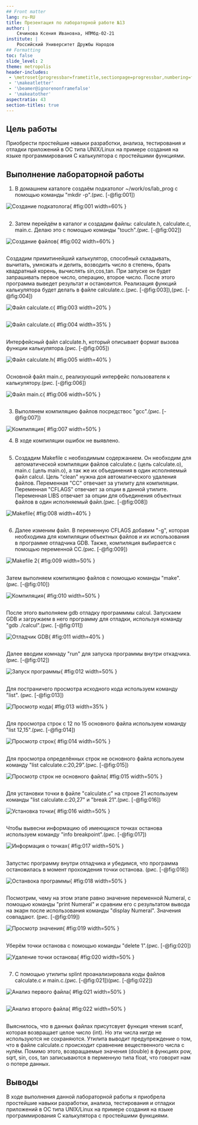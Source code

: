 ```yaml
---
## Front matter
lang: ru-RU
title: Презентация по лабораторной работе №13
author: |
	Сячинова Ксения Ивановна, НПМбд-02-21
institute: |
	Российский Университет Дружбы Народов
## Formatting
toc: false
slide_level: 2
theme: metropolis
header-includes: 
 - \metroset{progressbar=frametitle,sectionpage=progressbar,numbering=fraction}
 - '\makeatletter'
 - '\beamer@ignorenonframefalse'
 - '\makeatother'
aspectratio: 43
section-titles: true
---
```


## Цель работы

Приобрести простейшие навыки разработки, анализа, тестирования и отладки приложений в ОС типа UNIX/Linux на примере создания на языке программирования С калькулятора с простейшими функциями.

## Выполнение лабораторной работы

1. В домашнем каталоге создаём подкатолог ~/work/os/lab_prog с помощью команды "mkdir -p".(рис. [-@fig:001])

![Создание подкатолога](image/1.png){ #fig:001 width=60% }

##

2. Затем перейдём в каталог и создадим файлы: calculate.h, calculate.c, main.c. Делаю это с помощью команды "touch".(рис. [-@fig:002])

![Создание файлов](image/2.png){ #fig:002 width=60% }

##

Создадим примитинейший калькулятор, способный складывать, вычитать, умножать и делить, возводить число в степень, брать квадратный корень, вычислять sin,cos,tan. При запуске он будет запрашивать первое число, операцию, второе число. После этого программа выведет результат и остановится. Реализация функций калькулятора будет делать в файле calculate.c.(рис. [-@fig:003]),(рис. [-@fig:004])

![Файл calculate.c](image/3.png){ #fig:003 width=20% }

##

![Файл calculate.c](image/4.png){ #fig:004 width=35% }

##

Интерфейсный файл calculate.h, который описывает формат вызова функции калькулятора.(рис. [-@fig:005])

![Файл calculate.h](image/5.png){ #fig:005 width=40% }

##

Основной файл main.c, реализующий интерфейс пользователя к калькулятору.(рис. [-@fig:006])

![Файл main.c](image/6.png){ #fig:006 width=50% }

##

3. Выполянем компиляцию файлов посредствос "gcc".(рис. [-@fig:007])

![Компиляция](image/7.png){ #fig:007 width=50% }

4. В ходе компиляции ошибок не выявлено.

##

5. Создадим Makefile c необходимым содержанием. Он необходим для автоматической компиляции файлов calculate.c (цель calculate.o), main.c (цель main.o), а так же их объединения в один исполняемый файл calcul. Цель "clean" нужна доя автоматического удаления файлов. Переменная "CC" отвечает за утилиту для компиляции. Переменная "CFLAGS" отвечает за опции в данной утилите. Переменная LIBS отвечает за опции для объединения объектных файлов в один исполняемый файл.(рис. [-@fig:008])

![Makefile](image/8.png){ #fig:008 width=40% }

##

6. Далее изменим файл. В переменную CFLAGS добавим "-g", которая необходима для компиляции объектных файлов и их использования в программе отладчика GDB. Также, компиляция выбирается с помощью переменной СС.(рис. [-@fig:009])

![Makefile 2](image/9.png){ #fig:009 width=50% }

##

Затем выполняем компиляцию файлов с помощью команды "make".(рис. [-@fig:010])

![Компиляция](image/10.png){ #fig:010 width=50% }

##

После этого выполняем gdb отладку программмы calcul. Запускаем GDB и загружаем в него программу для отладки, используя команду "gdb ./calcul".(рис. [-@fig:011])

![Отладчик GDB](image/11.png){ #fig:011 width=40% }

##

Далее вводим комнаду "run" для запуска программы внутри откадчика.(рис. [-@fig:012])

![Запуск программы](image/12.png){ #fig:012 width=50% }

##

Для постраничего просмотра исходного кода используем команду "list". (рис. [-@fig:013])

![Просмотр кода](image/13.png){ #fig:013 width=35% }

##

Для просмотра строк с 12 по 15 основного файла используем команду "list 12,15".(рис. [-@fig:014])

![Просмотр строк](image/14.png){ #fig:014 width=50% }

##

Для просмотра определённых строк не основного файла используем команду "list calculate.c:20,29".(рис. [-@fig:015])

![Просмотр строк не основного файла](image/15.png){ #fig:015 width=50% }

##

Для установки точки в файле "calculate.c" на строке 21 используем команды "list calculate.c:20,27" и "break 21".(рис. [-@fig:016])

![Установка точки](image/16.png){ #fig:016 width=50% }

##

Чтобы вывесни информацию об имеющихся точках останова используем команду "info breakpoint".(рис. [-@fig:017])

![Информация о точках](image/17.png){ #fig:017 width=50% }

##

Запустис программу внутри отладчика и убедимся, что программа остановилась в момент прохождения точки останова. (рис. [-@fig:018])

![Останвока программы](image/18.png){ #fig:018 width=50% }

##

Посмотрим, чему на этом этапе равно значение переменной Numeral, с помощью команды "print Numeral" и сравним его с результатом вывода на экарн после использования команды "display Numeral". Значения совпадают. (рис. [-@fig:019])

![Просмотр значения](image/19.png){ #fig:019 width=50% }

##

Уберём точки останова с помощью команды "delete 1".(рис. [-@fig:020])

![Удаление точки останова](image/20.png){ #fig:020 width=50% }

##

7. С помощью утилиты splint проанализировала коды файлов calculate.c и main.c.(рис. [-@fig:021])(рис. [-@fig:022])

![Анализ первого файла](image/21.png){ #fig:021 width=50% }

##

![Анализ второго файла](image/22.png){ #fig:022 width=50% }

##

Выяснилось, что в данных файлах присутсвует функция чтения scanf, которая возвращает целое число (int). Но эти числа нигде не используются не сохраняются. Утилита выводит предупреждение о том, что в файле calculate.c происходит сравнение вещественного числа с нулём. Помимо этого, возвращаемые значения (double) в функциях pow, sqrt, sin, cos, tan записываются в перменную типа float, что говорит нам о потере данных.

## Выводы

В ходе выполнения данной лабораторной работы я приобрела простейшие навыки разработки, анализа, тестирования и отладки приложений в OC типа UNIX/Linux на примере создания на языке программирования С калькулятора с простейшими функциями.
